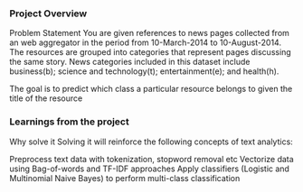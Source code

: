 ### Project Overview

 Problem Statement
You are given references to news pages collected from an web aggregator in the period from 10-March-2014 to 10-August-2014. The resources are grouped into categories that represent pages discussing the same story. News categories included in this dataset include business(b); science and technology(t); entertainment(e); and health(h).

The goal is to predict which class a particular resource belongs to given the title of the resource


### Learnings from the project

 Why solve it
Solving it will reinforce the following concepts of text analytics:

Preprocess text data with tokenization, stopword removal etc
Vectorize data using Bag-of-words and TF-IDF approaches
Apply classifiers (Logistic and Multinomial Naive Bayes) to perform multi-class classification


